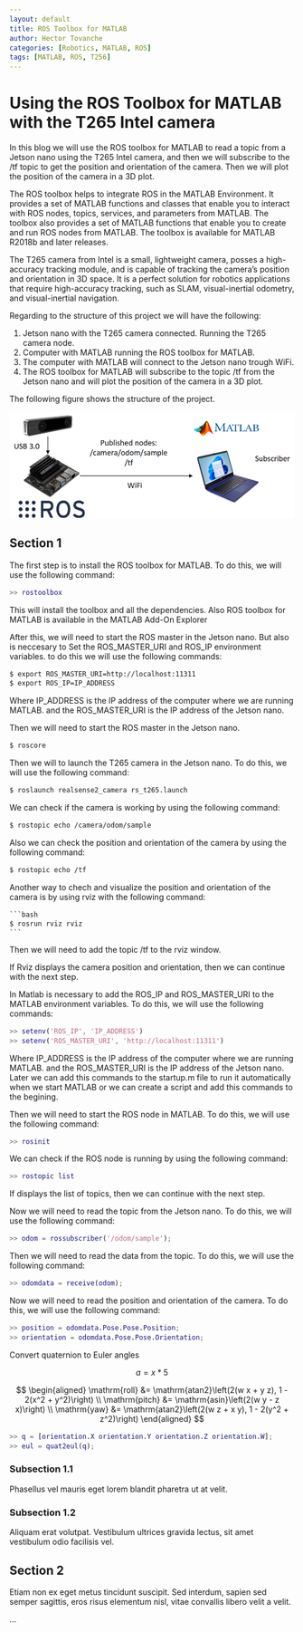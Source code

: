 ```yaml
---
layout: default
title: ROS Toolbox for MATLAB
author: Hector Tovanche
categories: [Robotics, MATLAB, ROS]
tags: [MATLAB, ROS, T256]
---
```

<script
  src="https://cdn.mathjax.org/mathjax/latest/MathJax.js?config=TeX-AMS-MML_HTMLorMML"
  type="text/javascript">
</script>
# Using the ROS Toolbox for MATLAB with the T265 Intel camera

In this blog we will use the ROS toolbox for MATLAB to read a topic from a Jetson nano using the T265 Intel camera, and then we will subscribe to the /tf topic to get the position and orientation of the camera. Then we will plot the position of the camera in a 3D plot.

The ROS toolbox helps to integrate ROS in the MATLAB Environment. It provides a set of MATLAB functions and classes that enable you to interact with ROS nodes, topics, services, and parameters from MATLAB. The toolbox also provides a set of MATLAB functions that enable you to create and run ROS nodes from MATLAB. The toolbox is available for MATLAB R2018b and later releases.

The T265 camera from Intel is a small, lightweight camera, posses a high-accuracy tracking module, and is capable of tracking the camera’s position and orientation in 3D space. It is a perfect solution for robotics applications that require high-accuracy tracking, such as SLAM, visual-inertial odometry, and visual-inertial navigation.

Regarding to the structure of this project we will have the following:
1. Jetson nano with the T265 camera connected. Running the T265 camera node.
2. Computer with MATLAB running the ROS toolbox for MATLAB.
3. The computer with MATLAB will connect to the Jetson nano trough WiFi. 
4. The ROS toolbox for MATLAB will subscribe to the topic /tf from the Jetson nano and will plot the position of the camera in a 3D plot.

The following figure shows the structure of the project.

![Structure of the project](/assets/img/structure.png)

## Section 1

The first step is to install the ROS toolbox for MATLAB. To do this, we will use the following command:

```matlab
>> rostoolbox
```

This will install the toolbox and all the dependencies.
Also ROS toolbox for MATLAB is available in the MATLAB Add-On Explorer
 


After this, we will need to start the ROS master in the Jetson nano. But also is neccesary to Set the ROS_MASTER_URI and ROS_IP environment variables.
to do this we will use the following commands:

```bash
$ export ROS_MASTER_URI=http://localhost:11311
$ export ROS_IP=IP_ADDRESS
```
Where IP_ADDRESS is the IP address of the computer where we are running MATLAB. and the ROS_MASTER_URI is the IP address of the Jetson nano.

Then we will need to start the ROS master in the Jetson nano.

```bash
$ roscore
```

Then we will to launch the T265 camera in the Jetson nano. To do this, we will use the following command:

```bash
$ roslaunch realsense2_camera rs_t265.launch
```

We can check if the camera is working by using the following command:

```bash
$ rostopic echo /camera/odom/sample
```

Also we can check the position and orientation of the camera by using the following command:

```bash
$ rostopic echo /tf
```

Another way to chech and visualize the position and orientation of the camera is by using rviz with the following command:
    
    ```bash
    $ rosrun rviz rviz
    ```
        
Then we will need to add the topic /tf to the rviz window.


If Rviz displays the camera position and orientation, then we can continue with the next step.

In Matlab is necessary to add the ROS_IP and ROS_MASTER_URI to the MATLAB environment variables. To do this, we will use the following commands:

```matlab
>> setenv('ROS_IP', 'IP_ADDRESS')
>> setenv('ROS_MASTER_URI', 'http://localhost:11311')
```

Where IP_ADDRESS is the IP address of the computer where we are running MATLAB. and the ROS_MASTER_URI is the IP address of the Jetson nano. Later we can add this commands to the startup.m file to run it automatically when we start MATLAB or we can create a script and add this commands to the begining.

Then we will need to start the ROS node in MATLAB. To do this, we will use the following command:

```matlab
>> rosinit
```
We can check if the ROS node is running by using the following command:

```matlab
>> rostopic list
```

If displays the list of topics, then we can continue with the next step.

Now we will need to read the topic from the Jetson nano. To do this, we will use the following command:

```matlab
>> odom = rossubscriber('/odom/sample');
```

Then we will need to read the data from the topic. To do this, we will use the following command:

```matlab
>> odomdata = receive(odom);
```

Now we will need to read the position and orientation of the camera. To do this, we will use the following command:

```matlab
>> position = odomdata.Pose.Pose.Position;
>> orientation = odomdata.Pose.Pose.Orientation;
```

Convert quaternion to Euler angles

$$a=x*5$$ 

$$
\begin{aligned}
\mathrm{roll} &= \mathrm{atan2}\left(2(w x + y z), 1 - 2(x^2 + y^2)\right) \\
\mathrm{pitch} &= \mathrm{asin}\left(2(w y - z x)\right) \\
\mathrm{yaw} &= \mathrm{atan2}\left(2(w z + x y), 1 - 2(y^2 + z^2)\right)
\end{aligned}
$$
```matlab
>> q = [orientation.X orientation.Y orientation.Z orientation.W];
>> eul = quat2eul(q);
```



### Subsection 1.1

Phasellus vel mauris eget lorem blandit pharetra ut at velit.

### Subsection 1.2

Aliquam erat volutpat. Vestibulum ultrices gravida lectus, sit amet vestibulum odio facilisis vel.

## Section 2

Etiam non ex eget metus tincidunt suscipit. Sed interdum, sapien sed semper sagittis, eros risus elementum nisl, vitae convallis libero velit a velit.

...
